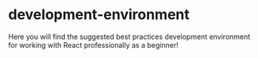# development-environment
Here you will find the suggested best practices development environment for working with React professionally as a beginner!
